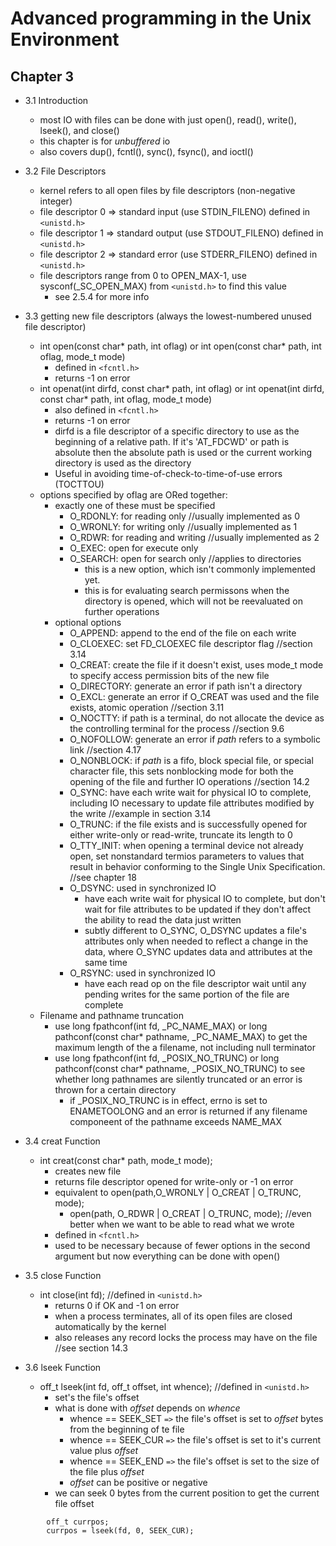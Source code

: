 Advanced programming in the Unix Environment
===

Chapter 3
---
- 3.1 Introduction
  - most IO with files can be done with just open(), read(), write(), lseek(), and close()
  - this chapter is for *unbuffered* io
  - also covers dup(), fcntl(), sync(), fsync(), and ioctl() 

- 3.2 File Descriptors
  - kernel refers to all open files by file descriptors (non-negative integer)
  - file descriptor 0 => standard input (use STDIN_FILENO) defined in `<unistd.h>`
  - file descriptor 1 => standard output (use STDOUT_FILENO) defined in `<unistd.h>`
  - file descriptor 2 => standard error (use STDERR_FILENO) defined in `<unistd.h>`
  - file descriptors range from 0 to OPEN_MAX-1, use sysconf(_SC_OPEN_MAX) from `<unistd.h>` to find this value
    - see 2.5.4 for more info

- 3.3 getting new file descriptors (always the lowest-numbered unused file descriptor)
  - int open(const char* path, int oflag) or int open(const char* path, int oflag, mode_t mode) 
    - defined in `<fcntl.h>`
    - returns -1 on error
  - int openat(int dirfd, const char* path, int oflag) or int openat(int dirfd, const char* path, int oflag, mode_t mode)
    - also defined in `<fcntl.h>`
    - returns -1 on error
    - dirfd is a file descriptor of a specific directory to use as the beginning of a relative path.  If it's 'AT_FDCWD' or path is absolute then the absolute path is used or the current working directory is used as the directory
    - Useful in avoiding time-of-check-to-time-of-use errors (TOCTTOU)
  - options specified by oflag are ORed together:
    - exactly one of these must be specified
      - O_RDONLY: for reading only  //usually implemented as 0
      - O_WRONLY: for writing only  //usually implemented as 1
      - O_RDWR: for reading and writing //usually implemented as 2
      - O_EXEC: open for execute only
      - O_SEARCH: open for search only //applies to directories
        - this is a new option, which isn't commonly implemented yet.
        - this is for evaluating search permissons when the directory is opened, which will not be reevaluated on further operations
    - optional options
      - O_APPEND: append to the end of the file on each write
      - O_CLOEXEC: set FD_CLOEXEC file descriptor flag //section 3.14
      - O_CREAT: create the file if it doesn't exist, uses mode_t mode to specify access permission bits of the new file
      - O_DIRECTORY: generate an error if path isn't a directory
      - O_EXCL: generate an error if O_CREAT was used and the file exists, atomic operation //section 3.11
      - O_NOCTTY: if path is a terminal, do not allocate the device as the controlling terminal for the process //section 9.6
      - O_NOFOLLOW: generate an error if *path* refers to a symbolic link //section 4.17
      - O_NONBLOCK: if *path* is a fifo, block special file, or special character file, this sets nonblocking mode for both the opening of the file and further IO operations //section 14.2
      - O_SYNC: have each write wait for physical IO to complete, including IO necessary to update file attributes modified by the write //example in section 3.14
      - O_TRUNC: if the file exists and is successfully opened for either write-only or read-write, truncate its length to 0
      - O_TTY_INIT: when opening a terminal device not already open, set nonstandard termios parameters to values that result in behavior conforming to the Single Unix Specification.  //see chapter 18
      - O_DSYNC: used in synchronized IO
        - have each write wait for physical IO to complete, but don't wait for file attributes to be updated if they don't  affect the ability to read the data just written
        - subtly different to O_SYNC, O_DSYNC updates a file's attributes only when needed to reflect a change in the data, where O_SYNC updates data and attributes at the same time
      - O_RSYNC: used in synchronized IO
        - have each read op on the file descriptor wait until any pending writes for the same portion of the file are complete
  - Filename and pathname truncation
    - use long fpathconf(int fd, _PC_NAME_MAX) or long pathconf(const char* pathname, _PC_NAME_MAX) to get the maximum length of the a filename, not including null terminator
    - use long fpathconf(int fd, _POSIX_NO_TRUNC) or long pathconf(const char* pathname, _POSIX_NO_TRUNC) to see whether long pathnames are silently truncated or an error is thrown for a certain directory
      - if _POSIX_NO_TRUNC is in effect, errno is set to ENAMETOOLONG and an error is returned if any filename componeent of the pathname exceeds NAME_MAX

- 3.4 creat Function
  - int creat(const char* path, mode_t mode);
    - creates new file
    - returns file descriptor opened for write-only or -1 on error
    - equivalent to open(path,O_WRONLY | O_CREAT | O_TRUNC, mode);
      - open(path, O_RDWR | O_CREAT | O_TRUNC, mode); //even better when we want to be able to read what we wrote
    - defined in `<fcntl.h>`
    - used to be necessary because of fewer options in the second argument but now everything can be done with open()
- 3.5 close Function
  - int close(int fd); //defined in `<unistd.h>`
    - returns 0 if OK and -1 on error
    - when a process terminates, all of its open files are closed automatically by the kernel
    - also releases any record locks the process may have on the file //see section 14.3
- 3.6 lseek Function
  - off_t lseek(int fd, off_t offset, int whence); //defined in `<unistd.h>`
    - set's the file's offset
    - what is done with *offset* depends on *whence*
      - whence == SEEK_SET `=>` the file's offset is set to *offset* bytes from the beginning of te file
      - whence == SEEK_CUR `=>` the file's offset is set to it's current value plus *offset*
      - whence == SEEK_END `=>` the file's offset is set to the size of the file plus *offset*
      - *offset* can be positive or negative
    - we can seek 0 bytes from the current position to get the current file offset
```
        off_t currpos;
        currpos = lseek(fd, 0, SEEK_CUR);
```

 
